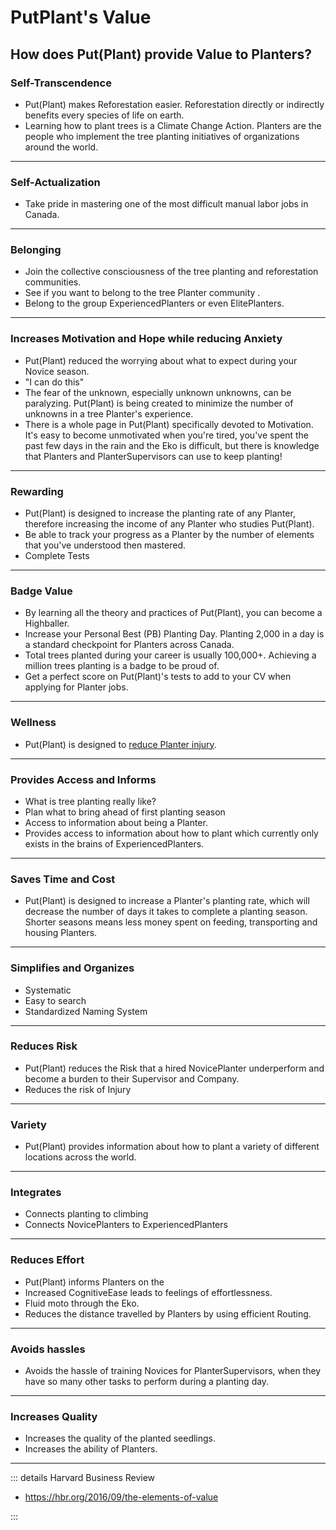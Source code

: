 # PutPlant's Value

## How does Put(Plant) provide Value to Planters?

### Self-Transcendence

- Put(Plant) makes Reforestation easier. Reforestation directly or indirectly benefits every species of life on earth.
- Learning how to plant trees is a Climate Change Action. Planters are the people who implement the tree planting initiatives of organizations around the world.

---

### Self-Actualization

- Take pride in mastering one of the most difficult manual labor jobs in Canada.  

---

### Belonging

- Join the collective consciousness of the tree planting and reforestation communities.
- See if you want to belong to the tree Planter community .
- Belong to the group ExperiencedPlanters or even ElitePlanters.

---

### Increases Motivation and Hope while reducing Anxiety

- <eko>Put(Plant)</eko> reduced the worrying about what to expect during your Novice season.
- "I can do this"
- The fear of the unknown, especially unknown unknowns, can be paralyzing. <eko>Put(Plant)</eko> is being created to minimize the number of unknowns in a tree Planter's experience.
- There is a whole page in <eko>Put(Plant)</eko> specifically devoted to Motivation. It's easy to become unmotivated when you're tired, you've spent the past few days in the rain and the Eko is difficult, but there is knowledge that Planters and PlanterSupervisors can use to keep planting!

---

### Rewarding

- <eko>Put(Plant)</eko> is designed to increase the planting rate of any Planter, therefore increasing the income of any Planter who studies <eko>Put(Plant)</eko>.
- Be able to track your progress as a Planter by the number of elements that you've understood then mastered.
- Complete Tests

---

### Badge Value

- By learning all the theory and practices of <eko>Put(Plant)</eko>, you can become a Highballer.
- Increase your Personal Best (PB) Planting Day. Planting 2,000 in a day is a standard checkpoint for Planters across Canada.
- Total trees planted during your career is usually 100,000+. Achieving a million trees planting is a badge to be proud of.
- Get a perfect score on <eko>Put(Plant)</eko>'s tests to add to your CV when applying for Planter jobs.

---

### Wellness

- <eko>Put(Plant)</eko> is designed to [reduce Planter injury](/guide/Why/Injury).

---

### Provides Access and Informs

- What is tree planting really like?
- Plan what to bring ahead of first planting season
- Access to information about being a Planter.
- Provides access to information about how to plant which currently only exists in the brains of ExperiencedPlanters.

---

### Saves Time and Cost

- Put(Plant) is designed to increase a Planter's planting rate, which will decrease the number of days it takes to complete a planting season. Shorter seasons means less money spent on feeding, transporting and housing Planters.

---

### Simplifies and Organizes

- Systematic
- Easy to search
- Standardized Naming System

---

### Reduces Risk

- Put(Plant) reduces the Risk that a hired NovicePlanter underperform and become a burden to their Supervisor and Company.
- Reduces the risk of Injury

---

### Variety

- Put(Plant) provides information about how to plant a variety of different locations across the world.

---

### Integrates

- Connects planting to climbing
- Connects NovicePlanters to ExperiencedPlanters

---

### Reduces Effort

- Put(Plant) informs Planters on the
- Increased <psike>CognitiveEase</psike> leads to feelings of effortlessness.
- Fluid moto through the Eko.
- Reduces the distance travelled by Planters by using efficient Routing.

---

### Avoids hassles

- Avoids the hassle of training Novices for PlanterSupervisors, when they have so many other tasks to perform during a planting day.  

---

### Increases Quality

- Increases the quality of the planted seedlings.
- Increases the ability of Planters.

---

::: details Harvard Business Review

- <https://hbr.org/2016/09/the-elements-of-value>

:::
